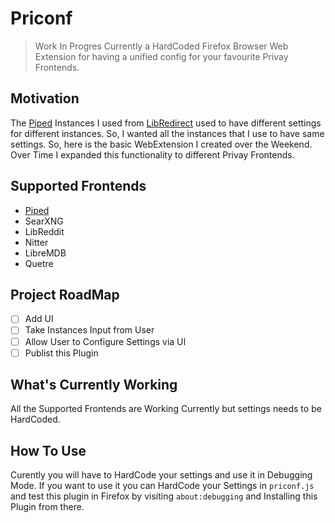 # Priconf
> Work In Progres
Currently a HardCoded Firefox Browser Web Extension for having a unified
config for your favourite Privay Frontends.

## Motivation
The [Piped](https://github.com/TeamPiped/Piped) Instances I used from
[LibRedirect](https://github.com/libredirect/browser_extension) used to have
different settings for different instances.
So, I wanted all the instances that I use to have
same settings. So, here is the basic WebExtension I created over the Weekend.
Over Time I expanded this functionality to different Privay Frontends.

## Supported Frontends
- [Piped](https://github.com/TeamPiped/Piped)
- SearXNG
- LibReddit
- Nitter
- LibreMDB
- Quetre

## Project RoadMap
- [ ] Add UI
- [ ] Take Instances Input from User
- [ ] Allow User to Configure Settings via UI
- [ ] Publist this Plugin

## What's Currently Working
All the Supported Frontends are Working Currently but settings needs to be HardCoded.

## How To Use
Curently you will have to HardCode your settings and use it in Debugging Mode.
If you want to use it you can HardCode your Settings in `priconf.js` and 
test this plugin in Firefox by visiting `about:debugging` and Installing this Plugin 
from there.
